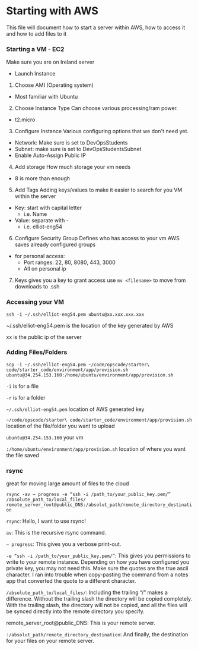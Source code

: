 # Starting with AWS

This file will document how to start a server within AWS, how to access it and how to add files to it

### Starting a VM - EC2

Make sure you are on Ireland server

 - Launch Instance

1) Choose AMI (Operating system)
  - Most familiar with Ubuntu

2) Choose Instance Type
Can choose various processing/ram power.
  - t2.micro

3) Configure Instance
Various configuring options that we don't need yet.
  - Network: Make sure is set to DevOpsStudents
  - Subnet: make sure is set to DevOpsStudentsSubnet
  - Enable Auto-Assign Public IP

4) Add storage
How much storage your vm needs
  - 8 is more than enough

5) Add Tags
Adding keys/values to make it easier to search for you VM within the server
  - Key: start with capital letter
    - i.e. Name
  - Value: separate with -
    - i.e. elliot-eng54

6) Configure Security Group
Defines who has access to your vm
AWS saves already configured groups
  - for personal access:
    - Port ranges: 22, 80, 8080, 443, 3000
    - All on personal ip

7) Keys
gives you a key to grant access
use `mv <filename>` to move from downloads to .ssh

### Accessing your VM

`ssh -i ~/.ssh/elliot-eng54.pem ubuntu@xx.xxx.xxx.xxx`

~/.ssh/elliot-eng54.pem is the location of the key generated by AWS

xx is the public ip of the server


### Adding Files/Folders

`scp -i ~/.ssh/elliot-eng54.pem ~/code/opscode/starter\ code/starter_code/environment/app/provision.sh ubuntu@34.254.153.160:/home/ubuntu/environment/app/provision.sh`

`-i` is for a file

`-r` is for a folder

`~/.ssh/elliot-eng54.pem` location of AWS generated key

`~/code/opscode/starter\ code/starter_code/environment/app/provision.sh` location of the file/folder you want to upload

`ubuntu@34.254.153.160` your vm

`:/home/ubuntu/environment/app/provision.sh` location of where you want the file saved

### rsync

great for moving large amount of files to the cloud

`rsync -av — progress -e “ssh -i /path_to/your_public_key.pem/” /absolute_path_to/local_files/ remote_server_root@public_DNS:/absolut_path/remote_directory_destination`

`rsync`: Hello, I want to use rsync!

`av`: This is the recursive rsync command.

`— progress`: This gives you a verbose print-out.

`-e “ssh -i /path_to/your_public_key.pem/”`: This gives you permissions to write to your remote instance. Depending on how you have configured you private key, you may not need this. Make sure the quotes are the true ascii character. I ran into trouble when copy-pasting the command from a notes app that converted the quote to a different character.

`/absolute_path_to/local_files/`: Including the trailing “/” makes a difference. Without the trailing slash the directory will be copied completely. With the trailing slash, the directory will not be copied, and all the files will be synced directly into the remote directory you specify.

remote_server_root@public_DNS: This is your remote server.

`:/absolut_path/remote_directory_destination`: And finally, the destination for your files on your remote server.
